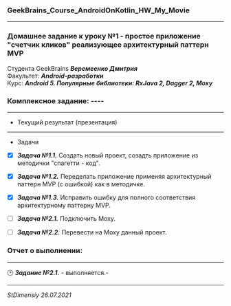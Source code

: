 ### GeekBrains_Course_AndroidOnKotlin_HW_My_Movie
---
### Домашнее задание к уроку №1 - простое приложение "счетчик кликов" реализующее архитектурный паттерн MVP
Студента GeekBrains ***Веремеенко Дмитрия***    
Факультет: ***Android-разработки***    
Курс: ***Android 5. Популярные библиотеки: RxJava 2, Dagger 2, Moxy***    
### Комплексное задание: ----
---    
- Текущий результат (презентация)        
---
- Задачи
- [X] ***Задача №1.1.***	Создать новый проект, созадть приложение из методички "спагетти - код".
- [X] ***Задача №1.2.***	Переделать приложение применяя архитектурный паттерн MVP (с ошибкой) как в методичке.
- [X] ***Задача №1.3.***	Исправить ошибку для полного соответствия архитектурному паттерну MVP.
- [ ] ***Задача №2.1.***	Подключить Moxy.
- [ ] ***Задача №2.2.***	Перевести на Moxy данный проект.


### Отчет о выполнении:
---    
:clock2: ***Задание №2.1.*** - выполняется.-

---   

*StDimensiy 26.07.2021*
